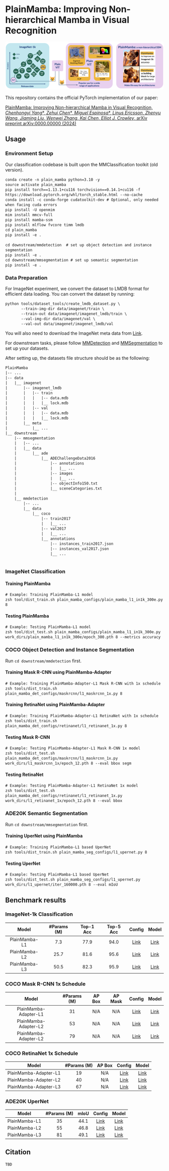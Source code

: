 # PlainMamba: Improving Non-hierarchical Mamba in Visual Recognition
<p align="center">
<img src="resources/plainmamba_teaser.png"/>
</p>

This repository contains the official PyTorch implementation of our paper:

[PlainMamba: Improving Non-hierarchical Mamba
in Visual Recognition, *Chenhongyi Yang**, *Zehui Chen**, *Miguel Espinosa**, *Linus Ericsson*, *Zhenyu
Wang*, *Jiaming Liu*, *Wenwei Zhang*, *Kai Chen*, *Elliot J. Crowley*, arXiv preprint arXiv:0000.00000 (2024)](www.google.com)

## Usage

### Environment Setup
Our classification codebase is built upon the MMClassification toolkit (old version).
```shell
conda create -n plain_mamba python=3.10 -y
source activate plain_mamba
pip install torch==1.13.1+cu116 torchvision==0.14.1+cu116 -f https://download.pytorch.org/whl/torch_stable.html --no-cache
conda install -c conda-forge cudatoolkit-dev # Optional, only needed when facing cuda errors
pip install -U openmim
mim install mmcv-full
pip install mamba-ssm
pip install mlflow fvcore timm lmdb
cd plain_mamba
pip install -e .

cd downstream/mmdetection  # set up object detection and instance segmentation
pip install -e . 
cd downstream/mmsegmentation # set up semantic segmentation
pip install -e .
```

### Data Preparation

For ImageNet experiment, we convert the dataset to LMDB format for efficient data loading. You can convert the dataset by running:
```shell
python tools/dataset_tools/create_lmdb_dataset.py \
       --train-img-dir data/imagenet/train \
       --train-out data/imagenet/imagenet_lmdb/train \
       --val-img-dir data/imagenet/val \
       --val-out data/imagenet/imagenet_lmdb/val
```
You will also need to download the ImageNet meta data from [Link](https://download.openmmlab.com/mmclassification/datasets/imagenet/meta/caffe_ilsvrc12.tar.gz).

For downstream tasks, please follow [MMDetection](https://github.com/open-mmlab/mmdetection/) and [MMSegmentation](https://github.com/open-mmlab/mmsegmentation/) to set up your datasets.

After setting up, the datasets file structure should be as the following:
```
PlainMamba
|-- ...
|-- data
|   |__ imagenet
|       |-- imagenet_lmdb
|       |   |-- train
|       |   |   |-- data.mdb
|       |   |   |__ lock.mdb
|       |   |-- val
|       |   |   |-- data.mdb
|       |   |   |__ lock.mdb 
|       |__ meta
|           |__ ...
|__ downstream 
    |-- mmsegmentation
    |   |-- ...
    |   |__ data
    |       |__ ade
    |           |__ ADEChallengeData2016
    |               |-- annotations
    |               |   |__ ...
    |               |-- images
    |               |   |__ ...
    |               |-- objectInfo150.txt
    |               |__ sceneCategories.txt
    |   
    |__ mmdetection
        |-- ...
        |__ data
            |__ coco
                |-- train2017
                |   |__ ...
                |-- val2017
                |   |__ ...
                |__ annotations
                    |-- instances_train2017.json
                    |-- instances_val2017.json
                    |__ ...
      

``` 

### ImageNet Classification
#### Training PlainMamba
```shell
# Example: Training PlainMamba-L1 model
zsh tool/dist_train.sh plain_mamba_configs/plain_mamba_l1_in1k_300e.py 8 
```
#### Testing PlainMamba
```shell
# Example: Testing PlainMamba-L1 model
zsh tool/dist_test.sh plain_mamba_configs/plain_mamba_l1_in1k_300e.py work_dirs/plain_mamba_l1_in1k_300e/epoch_300.pth 8 --metrics accuracy
```
### COCO Object Detection and Instance Segmentation

Run `cd downstream/mmdetection` first. 

#### Training Mask R-CNN using PlainMamba-Adapter
```shell
# Example: Training PlainMamba-Adapter-L1 Mask R-CNN with 1x schedule
zsh tools/dist_train.sh plain_mamba_det_configs/maskrcnn/l1_maskrcnn_1x.py 8
```

#### Training RetinaNet using PlainMamba-Adapter
```shell
# Example: Training PlainMamba-Adapter-L1 RetinaNet with 1x schedule
zsh tools/dist_train.sh plain_mamba_det_configs/retinanet/l1_retinanet_1x.py 8
```

#### Testing Mask R-CNN
```shell
# Example: Testing PlainMamba-Adapter-L1 Mask R-CNN 1x model
zsh tools/dist_test.sh plain_mamba_det_configs/maskrcnn/l1_maskrcnn_1x.py work_dirs/l1_maskrcnn_1x/epoch_12.pth 8 --eval bbox segm
```

#### Testing RetinaNet
```shell
# Example: Testing PlainMamba-Adapter-L1 RetinaNet 1x model
zsh tools/dist_test.sh plain_mamba_det_configs/retinanet/l1_retinanet_1x.py work_dirs/l1_retinanet_1x/epoch_12.pth 8 --eval bbox
```


### ADE20K Semantic Segmentation

Run `cd downstream/mmsegmentation` first.
#### Training UperNet using PlainMamba
```shell
# Example: Training PlainMamba-L1 based UperNet
zsh tools/dist_train.sh plain_mamba_seg_configs/l1_upernet.py 8
```
#### Testing UperNet
```shell
# Example: Testing PlainMamba-L1 based UperNet
zsh tools/dist_test.sh plain_mamba_seg_configs/l1_upernet.py work_dirs/l1_upernet/iter_160000.pth 8 --eval mIoU
```

## Benchmark results

### ImageNet-1k Classification
|  Model   | #Params (M) | Top-1 Acc | Top-5 Acc |                                                     Config                                                      |                                    Model                                     |
|:--------:|:-----------:|:---------:|:---------:|:---------------------------------------------------------------------------------------------------------------:|:----------------------------------------------------------------------------:|
| PlainMamba-L1 |     7.3     |   77.9    |   94.0    | [Link](https://github.com/ChenhongyiYang/PlainMamba/blob/main/plain_mamba_configs/plain_mamba_l1_in1k_300e.py)  | [Link](https://huggingface.co/ChenhongyiYang/PlainMamba/resolve/main/l1.pth) |
| PlainMamba-L2 |    25.7     |   81.6    |   95.6    | [Link](https://github.com/ChenhongyiYang/PlainMamba/blob/main/plain_mamba_configs/plain_mamba__l2_in1k_300e.py) | [Link](https://huggingface.co/ChenhongyiYang/PlainMamba/resolve/main/l2.pth) |
| PlainMamba-L3 |    50.5     |   82.3    |   95.9    | [Link](https://github.com/ChenhongyiYang/PlainMamba/blob/main/plain_mamba_configs/plain_mamba_l3_in1k_300e.py)  | [Link](https://huggingface.co/ChenhongyiYang/PlainMamba/resolve/main/l3.pth) |

### COCO Mask R-CNN 1x Schedule
|      Model       | #Params (M) | AP Box | AP Mask |                                                                  Config                                                                  |                                               Model                                                |
|:----------------:|:-----------:|:------:|:-------:|:----------------------------------------------------------------------------------------------------------------------------------------:|:--------------------------------------------------------------------------------------------------:|
| PlainMamba-Adapter-L1 |     31      |  N/A   |   N/A  | [Link](https://github.com/ChenhongyiYang/PlainMamba/blob/main/downstream/mmdetection/plain_mamba_det_configs/maskrcnn/l1_maskrcnn_1x.py) | [Link](https://huggingface.co/ChenhongyiYang/PlainMamba/resolve/main/detection/maskrcnn/l1_1x.pth) |
| PlainMamba-Adapter-L2 |     53      |  N/A  |   N/A  | [Link](https://github.com/ChenhongyiYang/PlainMamba/blob/main/downstream/mmdetection/plain_mamba_det_configs/maskrcnn/l2_maskrcnn_1x.py) | [Link](https://huggingface.co/ChenhongyiYang/PlainMamba/resolve/main/detection/maskrcnn/l2_1x.pth) |
| PlainMamba-Adapter-L2 |     79      |  N/A  |   N/A  | [Link](https://github.com/ChenhongyiYang/PlainMamba/blob/main/downstream/mmdetection/plain_mamba_det_configs/maskrcnn/l3_maskrcnn_1x.py) | [Link](https://huggingface.co/ChenhongyiYang/PlainMamba/resolve/main/detection/maskrcnn/l3_1x.pth) |


### COCO RetinaNet 1x Schedule
|      Model       | #Params (M) | AP Box |                                                                Config                                                                 |                                                Model                                                |
|:----------------:|:-----------:|:------:|:-------------------------------------------------------------------------------------------------------------------------------------:|:---------------------------------------------------------------------------------------------------:|
| PlainMamba-Adapter-L1 |     19      |  N/A  | [Link](https://github.com/ChenhongyiYang/PlainMamba/blob/main/downstream/mmdetection/plain_mamba_det_configs/retinanet/l1_retinanet_1x.py) | [Link](https://huggingface.co/ChenhongyiYang/PlainMamba/resolve/main/detection/retinanet/l1_1x.pth) |
| PlainMamba-Adapter-L2 |     40      |  N/A  | [Link](https://github.com/ChenhongyiYang/PlainMamba/blob/main/downstream/mmdetection/plain_mamba_det_configs/retinanet/l2_retinanet_1x.py) | [Link](https://huggingface.co/ChenhongyiYang/PlainMamba/resolve/main/detection/retinanet/l2_1x.pth) |
| PlainMamba-Adapter-L3 |     67      |  N/A  | [Link](https://github.com/ChenhongyiYang/PlainMamba/blob/main/downstream/mmdetection/plain_mamba_det_configs/retinanet/l3_retinanet_1x.py) | [Link](https://huggingface.co/ChenhongyiYang/PlainMamba/resolve/main/detection/retinanet/l3_1x.pth) |


### ADE20K UperNet
|   Model  | #Params (M) | mIoU |                                                             Config                                                             |                                               Model                                               |
|:--------:|:-----------:|:----:|:------------------------------------------------------------------------------------------------------------------------------:|:-------------------------------------------------------------------------------------------------:|
| PlainMamba-L1 |     35      | 44.1 | [Link](https://github.com/ChenhongyiYang/PlainMamba/blob/main/downstream/mmsegmentation/plain_mamba_seg_configs/l1_upernet.py) | [Link](https://huggingface.co/ChenhongyiYang/PlainMamba/resolve/main/segmentation/l1_upernet.pth) |
| PlainMamba-L2 |     55      | 46.8 | [Link](https://github.com/ChenhongyiYang/PlainMamba/blob/main/downstream/mmsegmentation/plain_mamba_seg_configs/l2_upernet.py) | [Link](https://huggingface.co/ChenhongyiYang/PlainMamba/resolve/main/segmentation/l2_upernet.pth) |
| PlainMamba-L3 |     81      | 49.1 | [Link](https://github.com/ChenhongyiYang/PlainMamba/blob/main/downstream/mmsegmentation/plain_mamba_seg_configs/l3_upernet.py) | [Link](https://huggingface.co/ChenhongyiYang/PlainMamba/resolve/main/segmentation/l3_upernet.pth) |



## Citation
```
TBD
```
